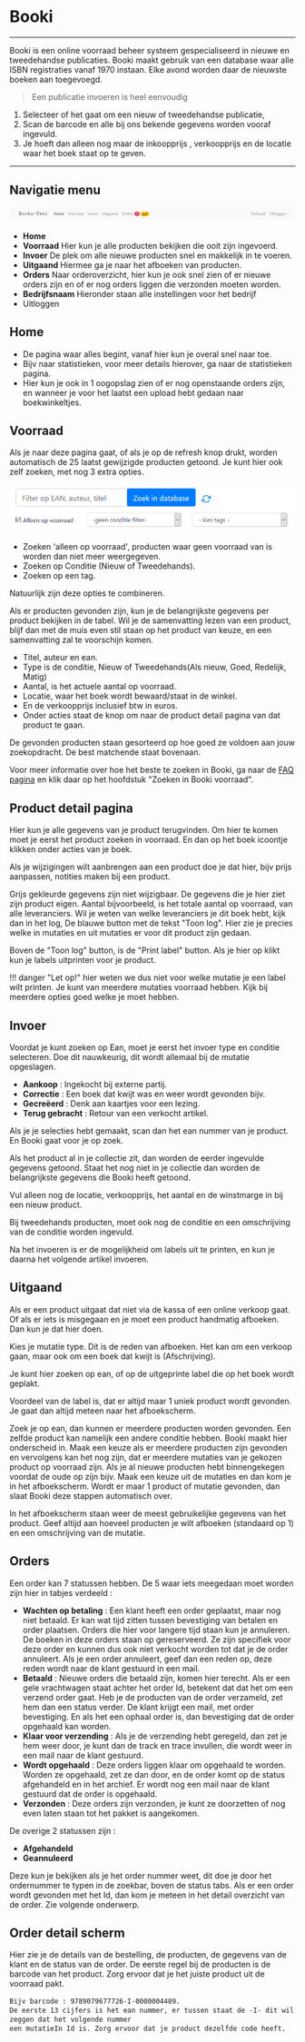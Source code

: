 # Booki

---
Booki is een online voorraad beheer systeem gespecialiseerd in nieuwe en tweedehandse publicaties. 
Booki maakt gebruik van een database waar alle ISBN registraties vanaf 1970 instaan. 
Elke avond worden daar de nieuwste boeken aan toegevoegd. 

>Een publicatie invoeren is heel eenvoudig

1. Selecteer of het gaat om een nieuw of tweedehandse publicatie, 
2. Scan de barcode en alle bij ons bekende gegevens worden vooraf ingevuld. 
3. Je hoeft dan alleen nog maar de inkoopprijs , verkoopprijs en de locatie waar het boek staat op te geven.

---

## Navigatie menu

![De Booki Navbar](img\BookiNavbar.png)

* **Home**
* **Voorraad** Hier kun je alle producten bekijken die ooit zijn ingevoerd.
* **Invoer** De plek om alle nieuwe producten snel en makkelijk in te voeren.
* **Uitgaand** Hiermee ga je naar het afboeken van producten.
* **Orders** Naar orderoverzicht, hier kun je ook snel zien of er nieuwe orders zijn en of er nog orders liggen die verzonden moeten worden.
* **Bedrijfsnaam** Hieronder staan alle instellingen voor het bedrijf
* Uitloggen

## Home

* De pagina waar alles begint, vanaf hier kun je overal snel naar toe.
* Bijv naar statistieken, voor meer details hierover, ga naar de statistieken pagina.
* Hier kun je ook in 1 oogopslag zien of er nog openstaande orders zijn, en wanneer je voor het laatst een upload hebt gedaan naar boekwinkeltjes.


## Voorraad

Als je naar deze pagina gaat, of als je op de refresh knop drukt, worden automatisch de 25 laatst gewijzigde producten getoond. 
Je kunt hier ook zelf zoeken, met nog 3 extra opties.

![De Booki voorraad search](img\VoorraadSearch.png)

* Zoeken 'alleen op voorraad', producten waar geen voorraad van is worden dan niet meer weergegeven.
* Zoeken op Conditie (Nieuw of Tweedehands).
* Zoeken op een tag.

Natuurlijk zijn deze opties te combineren.

Als er producten gevonden zijn, kun je de belangrijkste gegevens per product bekijken in de tabel. Wil je de samenvatting lezen van een
product, blijf dan met de muis even stil staan op het product van keuze, en een samenvatting zal te voorschijn komen. 

* Titel, auteur en ean.
* Type is de conditie, Nieuw of Tweedehands(Als nieuw, Goed, Redelijk, Matig)
* Aantal, is het actuele aantal op voorraad.
* Locatie, waar het boek wordt bewaard/staat in de winkel.
* En de verkoopprijs inclusief btw in euros.
* Onder acties staat de knop om naar de product detail pagina van dat product te gaan.

De gevonden producten staan gesorteerd op hoe goed ze voldoen aan jouw zoekopdracht. De best matchende staat bovenaan.

Voor meer informatie over hoe het beste te zoeken in Booki, ga naar de [FAQ pagina](faqs.md) en klik daar op het hoofdstuk "Zoeken in Booki voorraad".

## Product detail pagina

Hier kun je alle gegevens van je product terugvinden. Om hier te komen moet je eerst het product zoeken in voorraad. 
En dan op het boek icoontje klikken onder acties van je boek.

Als je wijzigingen wilt aanbrengen aan een product doe je dat hier, bijv prijs aanpassen, notities maken bij een product.

Grijs gekleurde gegevens zijn niet wijzigbaar. De gegevens die je hier ziet zijn product eigen. Aantal bijvoorbeeld, is het totale aantal op
voorraad, van alle leveranciers. Wil je weten van welke leveranciers je dit boek hebt, kijk dan in het log, De blauwe button met 
de tekst "Toon log". Hier zie je precies welke in mutaties en uit mutaties er voor dit product zijn gedaan. 

Boven de "Toon log" button, is de "Print label" button. Als je hier op klikt kun je labels uitprinten voor je product. 

!!! danger "Let op!"
	hier weten we dus niet voor welke mutatie je een label wilt printen. Je kunt van meerdere mutaties voorraad hebben. Kijk bij meerdere opties goed welke je moet hebben. 

## Invoer
 
 Voordat je kunt zoeken op Ean, moet je eerst het invoer type en conditie selecteren. Doe dit nauwkeurig, dit wordt allemaal bij de mutatie opgeslagen.
 
* **Aankoop** : Ingekocht bij externe partij.
* **Correctie** : Een boek dat kwijt was en weer wordt gevonden bijv.
* **Gecreëerd** : Denk aan kaartjes voor een lezing.
* **Terug gebracht** : Retour van een verkocht artikel.
    
Als je je selecties hebt gemaakt, scan dan het ean nummer van je product. En Booki gaat voor je op zoek.

Als het product al in je collectie zit, dan worden de eerder ingevulde gegevens getoond. Staat het nog niet in je collectie dan worden 
de belangrijkste gegevens die Booki heeft getoond.

Vul alleen nog de locatie, verkoopprijs, het aantal en de winstmarge in bij een nieuw product.

Bij tweedehands producten, moet ook nog de conditie en een omschrijving van de conditie worden ingevuld.    

Na het invoeren is er de mogelijkheid om labels uit te printen, en kun je daarna het volgende artikel invoeren.

## Uitgaand 

Als er een product uitgaat dat niet via de kassa of een online verkoop gaat. Of als er iets is misgegaan en je moet een product handmatig afboeken. 
Dan kun je dat hier doen. 

Kies je mutatie type. Dit is de reden van afboeken. Het kan om een verkoop gaan, maar ook om een boek dat kwijt is (Afschrijving).

Je kunt hier zoeken op ean, of op de uitgeprinte label die op het boek wordt geplakt.

Voordeel van de label is, dat er altijd maar 1 uniek product wordt gevonden. Je gaat dan altijd meteen naar het afboekscherm.

Zoek je op ean, dan kunnen er meerdere producten worden gevonden. Een zelfde product kan namelijk een andere conditie hebben. Booki maakt hier onderscheid in.
Maak een keuze als er meerdere producten zijn gevonden en vervolgens kan het nog zijn, dat er meerdere mutaties van je gekozen product op voorraad zijn.
Als je al nieuwe producten hebt binnengekegen voordat de oude op zijn bijv. Maak een keuze uit de mutaties en dan kom je in het afboekscherm. Wordt er maar 1 product
of mutatie gevonden, dan slaat Booki deze stappen automatisch over.

In het afboekscherm staan weer de meest gebruikelijke gegevens van het product. 
Geef altijd aan hoeveel producten je wilt afboeken (standaard op 1) en een omschrijving van de mutatie.
    
## Orders

Een order kan 7 statussen hebben. De 5 waar iets meegedaan moet worden zijn hier in tabjes verdeeld :

* **Wachten op betaling** : Een klant heeft een order geplaatst, maar nog niet betaald. Er kan wat tijd zitten tussen bevestiging van betalen en order plaatsen. 
Orders die hier voor langere tijd staan kun je annuleren. De boeken in deze orders staan op gereserveerd. Ze zijn specifiek voor deze order en kunnen dus ook niet verkocht worden tot dat je de order annuleert.
Als je een order annuleert, geef dan een reden op, deze reden wordt naar de klant gestuurd in een mail.
* **Betaald** : Nieuwe orders die betaald zijn, komen hier terecht. Als er een gele vrachtwagen staat achter het order Id, betekent dat dat het om een verzend order gaat.
Heb je de producten van de order verzameld, zet hem dan een status verder. De klant krijgt een mail, met order bevestiging. 
En als het een ophaal order is, dan bevestiging dat de order opgehaald kan worden.
* **Klaar voor verzending** : Als je de verzending hebt geregeld, dan zet je hem weer door, je kunt dan de track en trace invullen, 
die wordt weer in een mail naar de klant gestuurd.
* **Wordt opgehaald** : Deze orders liggen klaar om opgehaald te worden. Worden ze opgehaald, zet ze dan door, en de order komt op de status afgehandeld en in het archief.
Er wordt nog een mail naar de klant gestuurd dat de order is opgehaald.
* **Verzonden** : Deze orders zijn verzonden, je kunt ze doorzetten of nog even laten staan tot het pakket is aangekomen.
    
De overige 2 statussen zijn :

* **Afgehandeld**
* **Geannuleerd**  
  
Deze kun je bekijken als je het order nummer weet, dit doe je door het ordernummer te typen in de zoekbar, boven de status tabs. Als er een order wordt gevonden met het Id,
dan kom je meteen in het detail overzicht van de order. Zie volgende onderwerp.

## Order detail scherm 

Hier zie je de details van de bestelling, de producten, de gegevens van de klant en de status van de order. De eerste regel bij de producten is de barcode van het product.
Zorg ervoor dat je het juiste product uit de voorraad pakt. 

    Bijv barcode : 9789079677726-I-0000004489.
    De eerste 13 cijfers is het ean nummer, er tussen staat de -I- dit wil zeggen dat het volgende nummer 
    een mutatieIn Id is. Zorg ervoor dat je product dezelfde code heeft.
          
